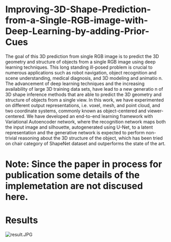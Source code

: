 # Improving-3D-Shape-Prediction-from-a-Single-RGB-image-with-Deep-Learning-by-adding-Prior-Cues
The goal of this 3D prediction from single RGB image is to predict the 3D geometry and structure of objects from a single RGB image using deep learning techniques. This long standing ill-posed problem is crucial to numerous applications such as robot navigation, object recognition and scene understanding, medical diagnosis, and 3D modeling and animatio n. The advancement of deep learning techniques and the increasing availability of large 3D training data sets, have lead to a new generatio n of 3D shape inference methods that are able to predict the 3D geometry and structure of objects from a single view. In this work, we have experimented on different output representations, i.e. voxel, mesh, and point cloud, and two coordinate systems, commonly known as object-centered and viewer-centered. We have developed an end-to-end learning framework with Variational Autoencoder network, where the recognition network maps both the input image and silhouette, autogenerated using U-Net, to a latent representation and the generative network is expected to perform non-trivial reasoning about the 3D structure of the object, which has been tried on chair category of ShapeNet dataset and outperforms the state of the art.

# Note: Since the paper in process for publication some details of the implemetation are not discused here.

# Results
![result.JPG](https://github.com/awethaileslassie/Improving-3D-Shape-Prediction-from-a-Single-RGB-image-with-Deep-Learning-by-adding-Prior-Cues/result.JPG)
